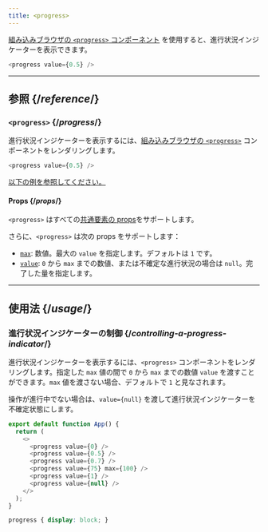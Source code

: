 ```yaml
---
title: <progress>
---
```


<Intro>

[組み込みブラウザの `<progress>` コンポーネント](https://developer.mozilla.org/en-US/docs/Web/HTML/Element/progress) を使用すると、進行状況インジケーターを表示できます。

```js
<progress value={0.5} />
```

</Intro>

<InlineToc />

---

## 参照 {/*reference*/}

### `<progress>` {/*progress*/}

進行状況インジケーターを表示するには、[組み込みブラウザの `<progress>`](https://developer.mozilla.org/en-US/docs/Web/HTML/Element/progress) コンポーネントをレンダリングします。

```js
<progress value={0.5} />
```

[以下の例を参照してください。](#usage)

#### Props {/*props*/}

`<progress>` はすべての[共通要素の props](/reference/react-dom/components/common#props)をサポートします。

さらに、`<progress>` は次の props をサポートします：

* [`max`](https://developer.mozilla.org/en-US/docs/Web/HTML/Element/progress#max): 数値。最大の `value` を指定します。デフォルトは `1` です。
* [`value`](https://developer.mozilla.org/en-US/docs/Web/HTML/Element/progress#value): `0` から `max` までの数値、または不確定な進行状況の場合は `null`。完了した量を指定します。

---

## 使用法 {/*usage*/}

### 進行状況インジケーターの制御 {/*controlling-a-progress-indicator*/}

進行状況インジケーターを表示するには、`<progress>` コンポーネントをレンダリングします。指定した `max` 値の間で `0` から `max` までの数値 `value` を渡すことができます。`max` 値を渡さない場合、デフォルトで `1` と見なされます。

操作が進行中でない場合は、`value={null}` を渡して進行状況インジケーターを不確定状態にします。

<Sandpack>

```js
export default function App() {
  return (
    <>
      <progress value={0} />
      <progress value={0.5} />
      <progress value={0.7} />
      <progress value={75} max={100} />
      <progress value={1} />
      <progress value={null} />
    </>
  );
}
```

```css
progress { display: block; }
```

</Sandpack>